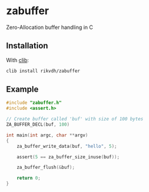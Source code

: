 # zabuffer
Zero-Allocation buffer handling in C

## Installation


With [clib](https://github.com/clibs/clib):

```sh
clib install rikvdh/zabuffer
```

## Example

```c
#include "zabuffer.h"
#include <assert.h>

// Create buffer called 'buf' with size of 100 bytes
ZA_BUFFER_DECL(buf, 100)

int main(int argc, char **argv)
{
    za_buffer_write_data(buf, "hello", 5);

    assert(5 == za_buffer_size_inuse(buf));

    za_buffer_flush(&buf);

    return 0;
}
```